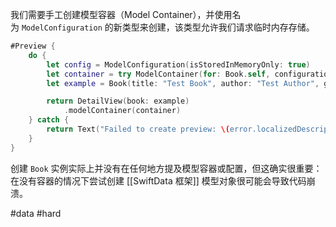 我们需要手工创建模型容器（Model Container），并使用名为 `ModelConfiguration` 的新类型来创建，该类型允许我们请求临时内存存储。

```swift
#Preview {
    do {
        let config = ModelConfiguration(isStoredInMemoryOnly: true)
        let container = try ModelContainer(for: Book.self, configurations: config)
        let example = Book(title: "Test Book", author: "Test Author", genre: "Fantasy", review: "This was a great book; I really enjoyed it.", rating: 4)

        return DetailView(book: example)
            .modelContainer(container)
    } catch {
        return Text("Failed to create preview: \(error.localizedDescription)")
    }
}
```

创建 `Book` 实例实际上并没有在任何地方提及模型容器或配置，但这确实很重要：在没有容器的情况下尝试创建 [[SwiftData 框架]] 模型对象很可能会导致代码崩溃。

#data #hard 
